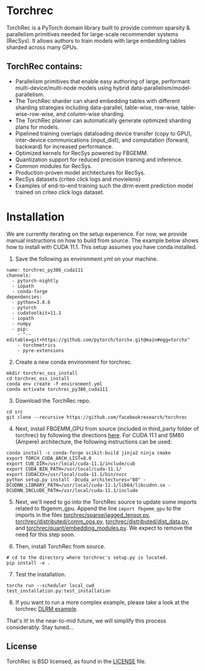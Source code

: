 # Torchrec

TorchRec is a PyTorch domain library built to provide common sparsity & parallelism primitives needed for large-scale recommender systems (RecSys). It allows authors to train models with large embedding tables sharded across many GPUs.

## TorchRec contains:
- Parallelism primitives that enable easy authoring of large, performant multi-device/multi-node models using hybrid data-parallelism/model-parallelism.
- The TorchRec sharder can shard embedding tables with different sharding strategies including data-parallel, table-wise, row-wise, table-wise-row-wise, and column-wise sharding.
- The TorchRec planner can automatically generate optimized sharding plans for models.
- Pipelined training overlaps dataloading device transfer (copy to GPU), inter-device communications (input_dist), and computation (forward, backward) for increased performance.
- Optimized kernels for RecSys powered by FBGEMM.
- Quantization support for reduced precision training and inference.
- Common modules for RecSys.
- Production-proven model architectures for RecSys.
- RecSys datasets (criteo click logs and movielens)
- Examples of end-to-end training such the dlrm event prediction model trained on criteo click logs dataset.

# Installation

We are currently iterating on the setup experience. For now, we provide manual instructions on how to build from source. The example below shows how to install with CUDA 11.1. This setup assumes you have conda installed.

1. Save the following as environment.yml on your machine.
```
name: torchrec_py386_cuda111
channels:
  - pytorch-nightly
  - iopath
  - conda-forge
dependencies:
  - python=3.8.6
  - pytorch
  - cudatoolkit=11.1
  - iopath
  - numpy
  - pip:
    - "--editable=git+https://github.com/pytorch/torchx.git@main#egg=torchx"
    - torchmetrics
    - pyre-extensions
```

2. Create a new conda environment for torchrec.
```
mkdir torchrec_oss_install
cd torchrec_oss_install
conda env create -f environment.yml
conda activate torchrec_py386_cuda111
```

3. Download the TorchRec repo.
```
cd src
git clone --recursive https://github.com/facebookresearch/torchrec
```

4. Next, install FBGEMM_GPU from source (included in third_party folder of torchrec) by following the directions [here](https://github.com/pytorch/FBGEMM/tree/main/fbgemm_gpu). For CUDA 11.1 and SM80 (Ampere) architecture, the following instructions can be used:
```
conda install -c conda-forge scikit-build jinja2 ninja cmake
export TORCH_CUDA_ARCH_LIST=8.0
export CUB_DIR=/usr/local/cuda-11.1/include/cub
export CUDA_BIN_PATH=/usr/local/cuda-11.1/
export CUDACXX=/usr/local/cuda-11.1/bin/nvcc
python setup.py install -Dcuda_architectures="80" -DCUDNN_LIBRARY_PATH=/usr/local/cuda-11.1/lib64/libcudnn.so -DCUDNN_INCLUDE_PATH=/usr/local/cuda-11.1/include
```

5. Next, we'll need to go into the TorchRec source to update some imports related to fbgemm_gpu. Append the line `import fbgemm_gpu` to the imports in the files [torchrec/sparse/jagged_tensor.py](torchrec/sparse/jagged_tensor.py), [torchrec/distributed/comm_ops.py](torchrec/distributed/comm_ops.py), [torchrec/distributed/dist_data.py](torchrec/distributed/dist_data.py), and [torchrec/quant/embedding_modules.py](torchrec/quant/embedding_modules.py). We expect to remove the need for this step soon.


6. Then, install TorchRec from source.
```
# cd to the directory where torchrec's setup.py is located.
pip install -e .
```

7. Test the installation.
```
torchx run --scheduler local_cwd test_installation.py:test_installation
```

8. If you want to run a more complex example, please take a look at the torchrec [DLRM example](torchrec/examples/dlrm/dlrm_main.py).

That's it! In the near-to-mid future, we will simplify this process considerably. Stay tuned...

## License
TorchRec is BSD licensed, as found in the [LICENSE](LICENSE) file.
